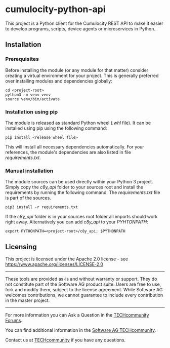# cumulocity-python-api

This project is a Python client for the Cumulocity REST API to make it easier to develop programs, scripts, device agents or microservices in Python.

## Installation

### Prerequisites

Before installing the module (or any module for that matter) consider creating
a virtual environment for your project. This is generally preferred over 
installing modules and dependencies globally:

```shell
cd <project-root>
python3 -m venv venv
source venv/bin/activate
``` 

### Installation using pip

The module is released as standard Python wheel (_.whl_ file). It can be
installed using pip using the following command:

```
pip install <release wheel file>
```

This will install all necessary dependencies automatically.  For your
references, the module's dependencies are also listed in file _requirements.txt_.
 
### Manual installation

The module sources can be used directly within your Python 3 project. Simply
copy the _c8y_api_ folder to your sources root and install the requirements by
running the following command. The _requirements.txt_ file is part of the sources.

```
pip3 install -r requirements.txt
```

If the _c8y_api_ folder is in your sources root folder all imports should
work right away. Alternatively you can add _c8y_api_ to your _PYHTONPATH_:

```
export PYTHONPATH=<project-root>/c8y_api; $PYTHONPATH
```

## Licensing

This project is licensed under the Apache 2.0 license - see <https://www.apache.org/licenses/LICENSE-2.0>

______________________
These tools are provided as-is and without warranty or support. They do not constitute part of the Software AG product suite. Users are free to use, fork and modify them, subject to the license agreement. While Software AG welcomes contributions, we cannot guarantee to include every contribution in the master project.

______________________
For more information you can Ask a Question in the [TECHcommunity Forums](http://tech.forums.softwareag.com/techjforum/forums/list.page?product=cumulocity).

You can find additional information in the [Software AG TECHcommunity](http://techcommunity.softwareag.com/home/-/product/name/cumulocity).

Contact us at [TECHcommunity](mailto:technologycommunity@softwareag.com?subject=Github/SoftwareAG) if you have any questions.


